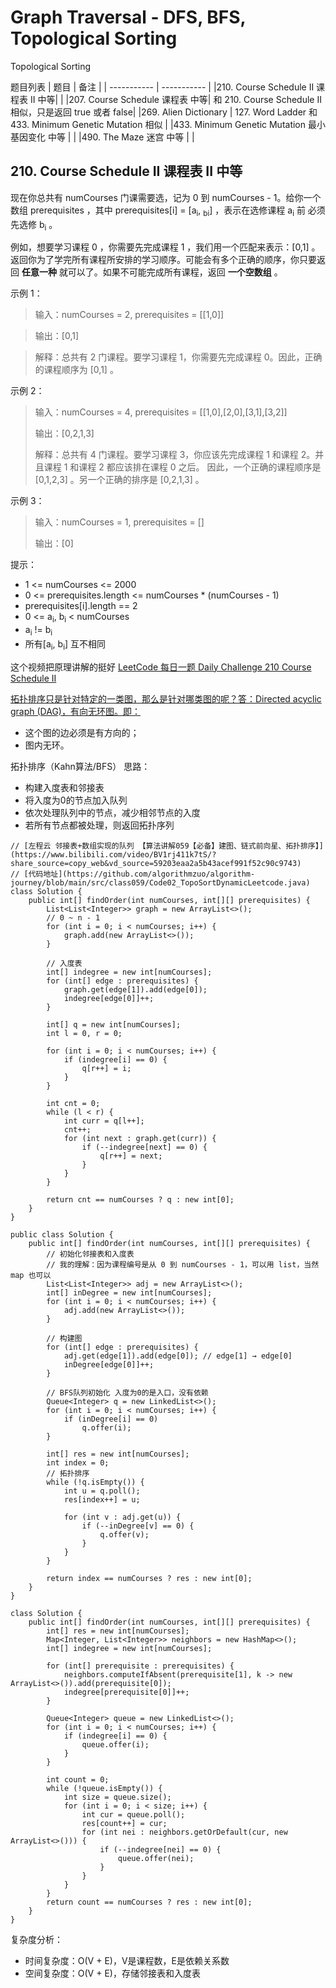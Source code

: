 # Graph Traversal - DFS, BFS, Topological Sorting

Topological Sorting

题目列表
| 题目      | 备注 |
| ----------- | ----------- |
|210. Course Schedule II 课程表 II 中等|        |
|207. Course Schedule 课程表 中等| 和 210. Course Schedule II 相似，只是返回 true 或者 false|
|269. Alien Dictionary   |  127. Word Ladder 和 433. Minimum Genetic Mutation 相似       |
|433. Minimum Genetic Mutation 最小基因变化 中等  |         |
|490. The Maze 迷宫 中等  |         |

## 210. Course Schedule II 课程表 II 中等

现在你总共有 numCourses 门课需要选，记为 0 到 numCourses - 1。给你一个数组 prerequisites ，其中 prerequisites[i] = [a<sub>i</sub>, <sub>bi</sub>] ，表示在选修课程 a<sub>i</sub> 前 必须 先选修 b<sub>i</sub> 。

例如，想要学习课程 0 ，你需要先完成课程 1 ，我们用一个匹配来表示：[0,1] 。
返回你为了学完所有课程所安排的学习顺序。可能会有多个正确的顺序，你只要返回 **任意一种** 就可以了。如果不可能完成所有课程，返回 **一个空数组** 。

 
示例 1：

> 输入：numCourses = 2, prerequisites = [[1,0]]

> 输出：[0,1]

> 解释：总共有 2 门课程。要学习课程 1，你需要先完成课程 0。因此，正确的课程顺序为 [0,1] 。

示例 2：

> 输入：numCourses = 4, prerequisites = [[1,0],[2,0],[3,1],[3,2]]
>
> 输出：[0,2,1,3]
>
> 解释：总共有 4 门课程。要学习课程 3，你应该先完成课程 1 和课程 2。并且课程 1 和课程 2 都应该排在课程 0 之后。
因此，一个正确的课程顺序是 [0,1,2,3] 。另一个正确的排序是 [0,2,1,3] 。

示例 3：

> 输入：numCourses = 1, prerequisites = []
>
> 输出：[0]
 

提示：
- 1 <= numCourses <= 2000
- 0 <= prerequisites.length <= numCourses * (numCourses - 1)
- prerequisites[i].length == 2
- 0 <= a<sub>i</sub>, b<sub>i</sub> < numCourses
- a<sub>i</sub> != b<sub>i</sub>
- 所有[a<sub>i</sub>, b<sub>i</sub>] 互不相同


这个视频把原理讲解的挺好 [LeetCode 每日一题 Daily Challenge 210 Course Schedule II](https://www.bilibili.com/video/BV1qt4y1X7oC/?share_source=copy_web&vd_source=59203eaa2a5b43acef991f52c90c9743)

[拓扑排序只是针对特定的一类图，那么是针对哪类图的呢？答：Directed acyclic graph (DAG)，有向无环图。即：](https://zhuanlan.zhihu.com/p/135094687)
- 这个图的边必须是有方向的；
- 图内无环。

拓扑排序（Kahn算法/BFS）
​​思路​​：

- 构建入度表和邻接表
- 将入度为0的节点加入队列
- 依次处理队列中的节点，减少相邻节点的入度
- 若所有节点都被处理，则返回拓扑序列

```
// [左程云 邻接表+数组实现的队列 【算法讲解059【必备】建图、链式前向星、拓扑排序】](https://www.bilibili.com/video/BV1rj411k7tS/?share_source=copy_web&vd_source=59203eaa2a5b43acef991f52c90c9743)
// [代码地址](https://github.com/algorithmzuo/algorithm-journey/blob/main/src/class059/Code02_TopoSortDynamicLeetcode.java)
class Solution {
    public int[] findOrder(int numCourses, int[][] prerequisites) {
        List<List<Integer>> graph = new ArrayList<>();
        // 0 ~ n - 1
        for (int i = 0; i < numCourses; i++) {
            graph.add(new ArrayList<>());
        }         

        // 入度表
        int[] indegree = new int[numCourses];
        for (int[] edge : prerequisites) {
            graph.get(edge[1]).add(edge[0]);
            indegree[edge[0]]++; 
        }  

        int[] q = new int[numCourses];
        int l = 0, r = 0;

        for (int i = 0; i < numCourses; i++) {
            if (indegree[i] == 0) {
                q[r++] = i;
            }
        } 

        int cnt = 0;
        while (l < r) {
            int curr = q[l++];
            cnt++;
            for (int next : graph.get(curr)) {
                if (--indegree[next] == 0) {
                    q[r++] = next;
                }
            }
        }

        return cnt == numCourses ? q : new int[0];   
    }
}
```

```
public class Solution {
    public int[] findOrder(int numCourses, int[][] prerequisites) {
        // 初始化邻接表和入度表
        // 我的理解：因为课程编号是从 0 到 numCourses - 1，可以用 list，当然 map 也可以
        List<List<Integer>> adj = new ArrayList<>();
        int[] inDegree = new int[numCourses];
        for (int i = 0; i < numCourses; i++) {
            adj.add(new ArrayList<>());
        }

        // 构建图
        for (int[] edge : prerequisites) {
            adj.get(edge[1]).add(edge[0]); // edge[1] → edge[0]
            inDegree[edge[0]]++;
        }

        // BFS队列初始化 入度为0的是入口，没有依赖
        Queue<Integer> q = new LinkedList<>();
        for (int i = 0; i < numCourses; i++) {
            if (inDegree[i] == 0)
                q.offer(i);
        }

        int[] res = new int[numCourses];
        int index = 0;
        // 拓扑排序
        while (!q.isEmpty()) {
            int u = q.poll();
            res[index++] = u;

            for (int v : adj.get(u)) {
                if (--inDegree[v] == 0) {
                    q.offer(v);
                }
            }
        }

        return index == numCourses ? res : new int[0];
    }
}
```

```
class Solution {
    public int[] findOrder(int numCourses, int[][] prerequisites) {
        int[] res = new int[numCourses];
        Map<Integer, List<Integer>> neighbors = new HashMap<>();
        int[] indegree = new int[numCourses];

        for (int[] prerequisite : prerequisites) {
            neighbors.computeIfAbsent(prerequisite[1], k -> new ArrayList<>()).add(prerequisite[0]);
            indegree[prerequisite[0]]++;
        }

        Queue<Integer> queue = new LinkedList<>();
        for (int i = 0; i < numCourses; i++) {
            if (indegree[i] == 0) {
                queue.offer(i);
            }
        }

        int count = 0;
        while (!queue.isEmpty()) {
            int size = queue.size();
            for (int i = 0; i < size; i++) {
                int cur = queue.poll();
                res[count++] = cur;
                for (int nei : neighbors.getOrDefault(cur, new ArrayList<>())) {
                    if (--indegree[nei] == 0) {
                        queue.offer(nei);
                    }
                }
            }
        }
        return count == numCourses ? res : new int[0];
    }
}
```

复杂度分析​​：

- 时间复杂度​​：O(V + E)，V是课程数，E是依赖关系数
- 空间复杂度​​：O(V + E)，存储邻接表和入度表
